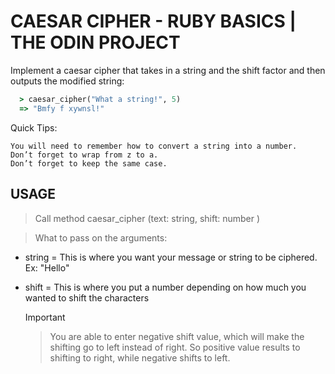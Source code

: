 # CAESAR CIPHER - RUBY BASICS | THE ODIN PROJECT 

Implement a caesar cipher that takes in a string and the shift factor and then outputs the modified string:

```Ruby
  > caesar_cipher("What a string!", 5)
  => "Bmfy f xywnsl!"
```

Quick Tips:

    You will need to remember how to convert a string into a number.
    Don’t forget to wrap from z to a.
    Don’t forget to keep the same case.


## USAGE
> Call method caesar_cipher (text: string, shift: number )

> What to pass on the arguments:
  - string = This is where you want your message or string to be ciphered. Ex: "Hello"
  - shift = This is where you put a number depending on how much you wanted to shift the characters
    > [!IMPORTANT]
    
    > You are able to enter negative shift value, which will make the shifting go to left instead of right.
    > So positive value results to shifting to right, while negative shifts to left.